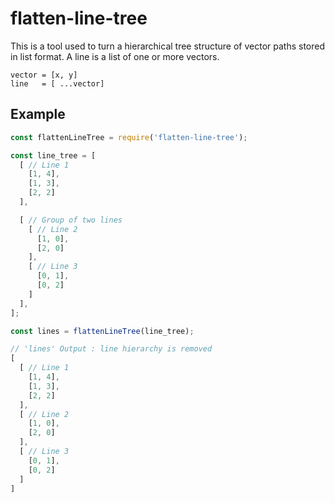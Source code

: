 # flatten-line-tree
This is a tool used to turn a hierarchical tree structure of vector paths stored in list format. A line is a list of one or more vectors.

```
vector = [x, y]
line   = [ ...vector]
```

## Example
```js
const flattenLineTree = require('flatten-line-tree');

const line_tree = [
  [ // Line 1
    [1, 4],
    [1, 3],
    [2, 2]
  ],

  [ // Group of two lines
    [ // Line 2
      [1, 0],
      [2, 0]
    ],
    [ // Line 3
      [0, 1],
      [0, 2]
    ]
  ],
];

const lines = flattenLineTree(line_tree);

// 'lines' Output : line hierarchy is removed
[
  [ // Line 1
    [1, 4],
    [1, 3],
    [2, 2]
  ],
  [ // Line 2
    [1, 0],
    [2, 0]
  ],
  [ // Line 3
    [0, 1],
    [0, 2]
  ]
]
```
